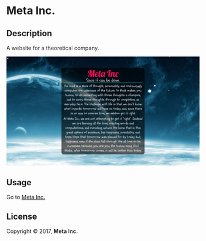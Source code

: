 # Meta Inc.
## Description

A website for a theoretical company.

![Meta Inc. Website](/meta-inc.png)

## Usage

Go to [Meta Inc.](http://www.meta-inc.co)

## License

Copyright © 2017, **Meta Inc.**
